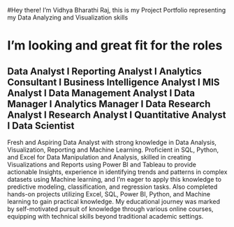 #Hey there! I’m Vidhya Bharathi Raj, this is my Project Portfolio representing my Data Analyzing and Visualization skills

# I’m looking and great fit for the roles

## Data Analyst    I    Reporting Analyst    I     Analytics Consultant   I    Business Intelligence Analyst    I   MIS Analyst    I       Data Management Analyst    I    Data Manager    I   Analytics Manager   I    Data Research Analyst   I   Research Analyst   I    Quantitative Analyst   I   Data Scientist



Fresh and Aspiring Data Analyst with strong knowledge in Data Analysis, Visualization, Reporting and Machine Learning. Proficient in SQL, Python, and Excel for Data Manipulation and Analysis, skilled in creating Visualizations and Reports using Power BI and Tableau to provide actionable Insights, experience in identifying trends and patterns in complex datasets using Machine learning, and I’m eager to apply this knowledge to predictive modeling, classification, and regression tasks. Also completed hands-on projects utilizing Excel, SQL, Power BI, Python, and Machine learning to gain practical knowledge. My educational journey was marked by self-motivated pursuit of knowledge through various online courses, equipping with technical skills beyond traditional academic settings.

